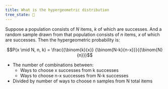 ```yaml
---
title: What is the hypergeometric distribution
tree_state: 🌱
---
```


Suppose a population consists of $N$ items, $k$ of which are successes. And a random sample drawn from that population consists of $n$ items, $x$ of which are successes. Then the hypergeometric probability is:

$$P(x \mid N, n, k) = \frac{{\binom{k}{x}} {\binom{N-k}{n-x}}}{{\binom{N}{n}}}$$


- The number of combinations between:
	- Ways to choose x successes from k successes
	- Ways to choose n-x successes from N-k successes
- Divided by number of ways to choose n samples from N total items